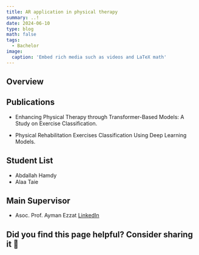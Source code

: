```yaml
---
title: AR application in physical therapy
summary: ..!
date: 2024-06-10
type: blog
math: false
tags:
  - Bachelor
image:
  caption: 'Embed rich media such as videos and LaTeX math'
---
```


<!-- Project Description -->
## Overview


## Publications
- Enhancing Physical Therapy through Transformer-Based Models: A Study on Exercise Classification. 

- Physical Rehabilitation Exercises Classification Using Deep Learning Models.

## Student List
- Abdallah Hamdy
- Alaa Taie

## Main Supervisor
- Asoc. Prof. Ayman Ezzat [LinkedIn](https://www.linkedin.com/in/ayman4/)

## Did you find this page helpful? Consider sharing it 🙌
